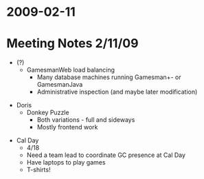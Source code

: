 2009-02-11
==========

Meeting Notes 2/11/09
=====================

-   (?)
    -   GamesmanWeb load balancing
        -   Many database machines running Gamesman+- or GamesmanJava
        -   Administrative inspection (and maybe later modification)

<!-- -->

-   Doris
    -   Donkey Puzzle
        -   Both variations - full and sideways
        -   Mostly frontend work

<!-- -->

-   Cal Day
    -   4/18
    -   Need a team lead to coordinate GC presence at Cal Day
    -   Have laptops to play games
    -   T-shirts!

